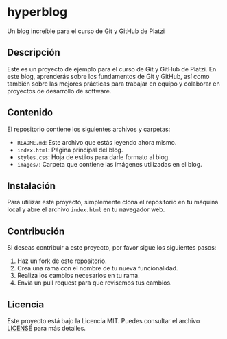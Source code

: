 # hyperblog
Un blog increíble para el curso de Git y GitHub de Platzi

## Descripción
Este es un proyecto de ejemplo para el curso de Git y GitHub de Platzi. En este blog, aprenderás sobre los fundamentos de Git y GitHub, así como también sobre las mejores prácticas para trabajar en equipo y colaborar en proyectos de desarrollo de software.

## Contenido
El repositorio contiene los siguientes archivos y carpetas:

- `README.md`: Este archivo que estás leyendo ahora mismo.
- `index.html`: Página principal del blog.
- `styles.css`: Hoja de estilos para darle formato al blog.
- `images/`: Carpeta que contiene las imágenes utilizadas en el blog.

## Instalación
Para utilizar este proyecto, simplemente clona el repositorio en tu máquina local y abre el archivo `index.html` en tu navegador web.

## Contribución
Si deseas contribuir a este proyecto, por favor sigue los siguientes pasos:

1. Haz un fork de este repositorio.
2. Crea una rama con el nombre de tu nueva funcionalidad.
3. Realiza los cambios necesarios en tu rama.
4. Envía un pull request para que revisemos tus cambios.

## Licencia
Este proyecto está bajo la Licencia MIT. Puedes consultar el archivo [LICENSE](LICENSE) para más detalles.


